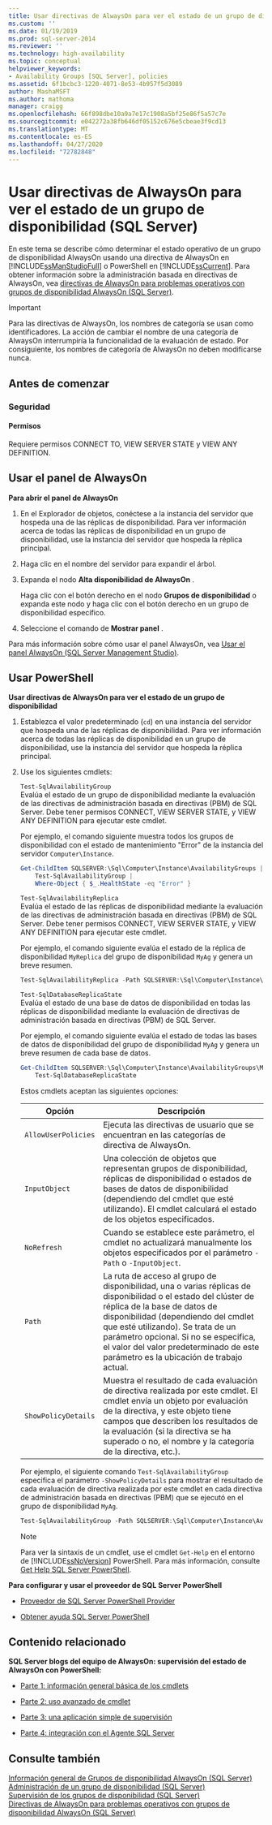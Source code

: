 ```yaml
---
title: Usar directivas de AlwaysOn para ver el estado de un grupo de disponibilidad (SQL Server) | Microsoft Docs
ms.custom: ''
ms.date: 01/19/2019
ms.prod: sql-server-2014
ms.reviewer: ''
ms.technology: high-availability
ms.topic: conceptual
helpviewer_keywords:
- Availability Groups [SQL Server], policies
ms.assetid: 6f1bcbc3-1220-4071-8e53-4b957f5d3089
author: MashaMSFT
ms.author: mathoma
manager: craigg
ms.openlocfilehash: 66f898dbe10a9a7e17c1908a5bf25e86f5a57c7e
ms.sourcegitcommit: e042272a38fb646df05152c676e5cbeae3f9cd13
ms.translationtype: MT
ms.contentlocale: es-ES
ms.lasthandoff: 04/27/2020
ms.locfileid: "72782848"
---
```

# <a name="use-alwayson-policies-to-view-the-health-of-an-availability-group-sql-server"></a>Usar directivas de AlwaysOn para ver el estado de un grupo de disponibilidad (SQL Server)
  En este tema se describe cómo determinar el estado operativo de un grupo de disponibilidad AlwaysOn usando una directiva de AlwaysOn en [!INCLUDE[ssManStudioFull](../../../includes/ssmanstudiofull-md.md)] o PowerShell en [!INCLUDE[ssCurrent](../../../includes/sscurrent-md.md)]. Para obtener información sobre la administración basada en directivas de AlwaysOn, vea [directivas de AlwaysOn para problemas operativos con grupos de disponibilidad AlwaysOn (SQL Server)](always-on-policies-for-operational-issues-always-on-availability.md).  
  
> [!IMPORTANT]  
>  Para las directivas de AlwaysOn, los nombres de categoría se usan como identificadores. La acción de cambiar el nombre de una categoría de AlwaysOn interrumpiría la funcionalidad de la evaluación de estado. Por consiguiente, los nombres de categoría de AlwaysOn no deben modificarse nunca.  
  

  
##  <a name="before-you-begin"></a><a name="BeforeYouBegin"></a> Antes de comenzar  
  
###  <a name="security"></a><a name="Security"></a> Seguridad  
  
####  <a name="permissions"></a><a name="Permissions"></a> Permisos  
 Requiere permisos CONNECT TO, VIEW SERVER STATE y VIEW ANY DEFINITION.  
  
##  <a name="using-the-alwayson-dashboard"></a><a name="SSMSProcedure"></a>Usar el panel de AlwaysOn  
 **Para abrir el panel de AlwaysOn**  
  
1.  En el Explorador de objetos, conéctese a la instancia del servidor que hospeda una de las réplicas de disponibilidad. Para ver información acerca de todas las réplicas de disponibilidad en un grupo de disponibilidad, use la instancia del servidor que hospeda la réplica principal.  
  
2.  Haga clic en el nombre del servidor para expandir el árbol.  
  
3.  Expanda el nodo **Alta disponibilidad de AlwaysOn** .  
  
     Haga clic con el botón derecho en el nodo **Grupos de disponibilidad** o expanda este nodo y haga clic con el botón derecho en un grupo de disponibilidad específico.  
  
4.  Seleccione el comando de **Mostrar panel** .  
  
 Para más información sobre cómo usar el panel AlwaysOn, vea [Usar el panel AlwaysOn &#40;SQL Server Management Studio&#41;](use-the-always-on-dashboard-sql-server-management-studio.md).  
  
##  <a name="using-powershell"></a><a name="PowerShellProcedure"></a> Usar PowerShell  
 **Usar directivas de AlwaysOn para ver el estado de un grupo de disponibilidad**  
  
1.  Establezca el valor predeterminado (`cd`) en una instancia del servidor que hospeda una de las réplicas de disponibilidad. Para ver información acerca de todas las réplicas de disponibilidad en un grupo de disponibilidad, use la instancia del servidor que hospeda la réplica principal.  
  
2.  Use los siguientes cmdlets:  
  
     `Test-SqlAvailabilityGroup`  
     Evalúa el estado de un grupo de disponibilidad mediante la evaluación de las directivas de administración basada en directivas (PBM) de SQL Server. Debe tener permisos CONNECT, VIEW SERVER STATE, y VIEW ANY DEFINITION para ejecutar este cmdlet.  
  
     Por ejemplo, el comando siguiente muestra todos los grupos de disponibilidad con el estado de mantenimiento "Error" de la instancia del servidor `Computer\Instance`.  
  
    ```powershell
    Get-ChildItem SQLSERVER:\Sql\Computer\Instance\AvailabilityGroups |
        Test-SqlAvailabilityGroup |
        Where-Object { $_.HealthState -eq "Error" }  
    ```  
  
     `Test-SqlAvailabilityReplica`  
     Evalúa el estado de las réplicas de disponibilidad mediante la evaluación de las directivas de administración basada en directivas (PBM) de SQL Server. Debe tener permisos CONNECT, VIEW SERVER STATE, y VIEW ANY DEFINITION para ejecutar este cmdlet.  
  
     Por ejemplo, el comando siguiente evalúa el estado de la réplica de disponibilidad `MyReplica` del grupo de disponibilidad `MyAg` y genera un breve resumen.  
  
    ```powershell
    Test-SqlAvailabilityReplica -Path SQLSERVER:\Sql\Computer\Instance\AvailabilityGroups\MyAg\AvailabilityReplicas\MyReplica  
    ```  
  
     `Test-SqlDatabaseReplicaState`  
     Evalúa el estado de una base de datos de disponibilidad en todas las réplicas de disponibilidad mediante la evaluación de directivas de administración basada en directivas (PBM) de SQL Server.  
  
     Por ejemplo, el comando siguiente evalúa el estado de todas las bases de datos de disponibilidad del grupo de disponibilidad `MyAg` y genera un breve resumen de cada base de datos.  
  
    ```powershell
    Get-ChildItem SQLSERVER:\Sql\Computer\Instance\AvailabilityGroups\MyAg\DatabaseReplicaStates |
        Test-SqlDatabaseReplicaState  
    ```  
  
     Estos cmdlets aceptan las siguientes opciones:  
  
    |Opción|Descripción|  
    |------------|-----------------|  
    |`AllowUserPolicies`|Ejecuta las directivas de usuario que se encuentran en las categorías de directiva de AlwaysOn.|  
    |`InputObject`|Una colección de objetos que representan grupos de disponibilidad, réplicas de disponibilidad o estados de bases de datos de disponibilidad (dependiendo del cmdlet que esté utilizando). El cmdlet calculará el estado de los objetos especificados.|  
    |`NoRefresh`|Cuando se establece este parámetro, el cmdlet no actualizará manualmente los objetos especificados por el parámetro `-Path` o `-InputObject`.|  
    |`Path`|La ruta de acceso al grupo de disponibilidad, una o varias réplicas de disponibilidad o el estado del clúster de réplica de la base de datos de disponibilidad (dependiendo del cmdlet que esté utilizando). Se trata de un parámetro opcional. Si no se especifica, el valor del valor predeterminado de este parámetro es la ubicación de trabajo actual.|  
    |`ShowPolicyDetails`|Muestra el resultado de cada evaluación de directiva realizada por este cmdlet. El cmdlet envía un objeto por evaluación de la directiva, y este objeto tiene campos que describen los resultados de la evaluación (si la directiva se ha superado o no, el nombre y la categoría de la directiva, etc.).|  
  
     Por ejemplo, el siguiente comando `Test-SqlAvailabilityGroup` especifica el parámetro `-ShowPolicyDetails` para mostrar el resultado de cada evaluación de directiva realizada por este cmdlet en cada directiva de administración basada en directivas (PBM) que se ejecutó en el grupo de disponibilidad `MyAg`.  
  
    ```powershell
    Test-SqlAvailabilityGroup -Path SQLSERVER:\Sql\Computer\Instance\AvailabilityGroups\AgName -ShowPolicyDetails  
    ```  
  
    > [!NOTE]  
    >  Para ver la sintaxis de un cmdlet, use el cmdlet `Get-Help` en el entorno de [!INCLUDE[ssNoVersion](../../../includes/ssnoversion-md.md)] PowerShell. Para más información, consulte [Get Help SQL Server PowerShell](../../../powershell/sql-server-powershell.md).  
  
 **Para configurar y usar el proveedor de SQL Server PowerShell**  
  
-   [Proveedor de SQL Server PowerShell Provider](../../../powershell/sql-server-powershell-provider.md)  
  
-   [Obtener ayuda SQL Server PowerShell](../../../powershell/sql-server-powershell.md)  
  
##  <a name="related-content"></a><a name="RelatedContent"></a> Contenido relacionado  
 **SQL Server blogs del equipo de AlwaysOn: supervisión del estado de AlwaysOn con PowerShell:**  
  
-   [Parte 1: información general básica de los cmdlets](https://blogs.msdn.com/b/sqlalwayson/archive/2012/02/13/monitoring-alwayson-health-with-powershell-part-1.aspx)  
  
-   [Parte 2: uso avanzado de cmdlet](https://blogs.msdn.com/b/sqlalwayson/archive/2012/02/13/monitoring-alwayson-health-with-powershell-part-2.aspx)  
  
-   [Parte 3: una aplicación simple de supervisión](https://blogs.msdn.com/b/sqlalwayson/archive/2012/02/15/monitoring-alwayson-health-with-powershell-part-3.aspx)  
  
-   [Parte 4: integración con el Agente SQL Server](https://blogs.msdn.com/b/sqlalwayson/archive/2012/02/15/the-always-on-health-model-part-4.aspx)  
  
## <a name="see-also"></a>Consulte también  
 [Información general de Grupos de disponibilidad AlwaysOn &#40;SQL Server&#41;](overview-of-always-on-availability-groups-sql-server.md)   
 [Administración de un grupo de disponibilidad &#40;SQL Server&#41;](administration-of-an-availability-group-sql-server.md)   
 [Supervisión de los grupos de disponibilidad &#40;SQL Server&#41;](monitoring-of-availability-groups-sql-server.md)   
 [Directivas de AlwaysOn para problemas operativos con grupos de disponibilidad AlwaysOn (SQL Server)](always-on-policies-for-operational-issues-always-on-availability.md) 
